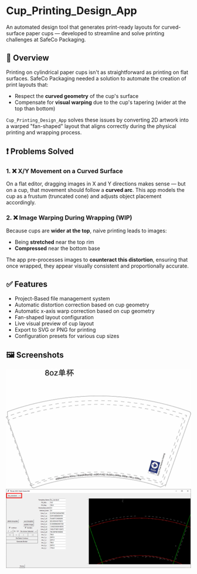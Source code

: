 # Cup_Printing_Design_App

An automated design tool that generates print-ready layouts for curved-surface paper cups — developed to streamline and solve printing challenges at SafeCo Packaging.

## 🧾 Overview

Printing on cylindrical paper cups isn't as straightforward as printing on flat surfaces. SafeCo Packaging needed a solution to automate the creation of print layouts that:

- Respect the **curved geometry** of the cup's surface
- Compensate for **visual warping** due to the cup's tapering (wider at the top than bottom)

`Cup_Printing_Design_App` solves these issues by converting 2D artwork into a warped "fan-shaped" layout that aligns correctly during the physical printing and wrapping process.

## ❗ Problems Solved

### 1. ❌ X/Y Movement on a Curved Surface

On a flat editor, dragging images in X and Y directions makes sense — but on a cup, that movement should follow a **curved arc**. This app models the cup as a frustum (truncated cone) and adjusts object placement accordingly.

### 2. ❌ Image Warping During Wrapping (WIP)

Because cups are **wider at the top**, naive printing leads to images:
- Being **stretched** near the top rim
- **Compressed** near the bottom base

The app pre-processes images to **counteract this distortion**, ensuring that once wrapped, they appear visually consistent and proportionally accurate.

## ✅ Features

- Project-Based file management system
- Automatic distortion correction based on cup geometry
- Automatic x-axis warp correction based on cup geometry
- Fan-shaped layout configuration
- Live visual preview of cup layout
- Export to SVG or PNG for printing
- Configuration presets for various cup sizes

## 🖼️ Screenshots

<!-- Replace with real image paths -->
![Sample UI](stuffs\screenshots\template_8oz_standard.png)
![Exported Layout](stuffs\screenshots\app_preview2.png)




